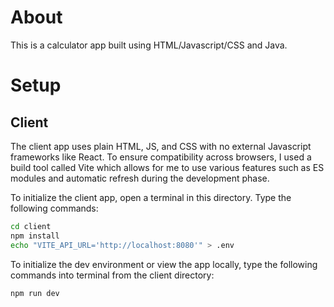 

# About

This is a calculator app built using HTML/Javascript/CSS and Java.

# Setup

## Client

The client app uses plain HTML, JS, and CSS with no external Javascript frameworks like React. To ensure compatibility across browsers, I used a build tool called Vite which allows for me to use various features such as ES modules and automatic refresh during the development phase.

To initialize the client app, open a terminal in this directory. Type the following commands:

```sh
cd client
npm install
echo "VITE_API_URL='http://localhost:8080'" > .env
```

To initialize the dev environment or view the app locally, type the following commands into terminal from the client directory: 

```sh
npm run dev
```

